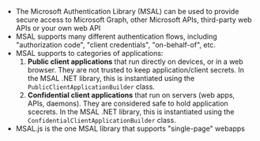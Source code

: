 - The Microsoft Authentication Library (MSAL) can be used to provide secure access to Microsoft Graph, other Microsoft APIs, third-party web APIs or your own web API
- MSAL supports many different authentication flows, including "authorization code", "client credentials", "on-behalf-of", etc.
- MSAL supports to categories of applications:
    1. <b>Public client applications</b> that run directly on devices, or in a web browser. They are not trusted to keep application/client secrets. In the MSAL .NET library, this is instantiated using the `PublicClientApplicationBuilder` class. 
    2. **Confidential client applications** that run on servers (web apps, APIs, daemons). They are considered safe to hold application scecrets. In the MSAL .NET library, this is instantiated using the `ConfidentialClientApplicationBuilder` class. 
- MSAL.js is the one MSAL library that supports "single-page" webapps